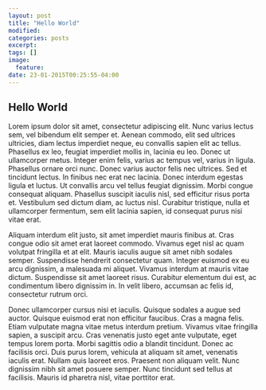 ```yaml
---
layout: post
title: "Hello World"
modified:
categories: posts
excerpt:
tags: []
image:
  feature:
date: 23-01-2015T00:25:55-04:00
---
```


## Hello World

Lorem ipsum dolor sit amet, consectetur adipiscing elit. Nunc varius lectus sem, vel bibendum elit semper et. Aenean commodo, elit sed ultrices ultricies, diam lectus imperdiet neque, eu convallis sapien elit ac tellus. Phasellus ex leo, feugiat imperdiet mollis in, lacinia eu leo. Donec ut ullamcorper metus. Integer enim felis, varius ac tempus vel, varius in ligula. Phasellus ornare orci nunc. Donec varius auctor felis nec ultrices. Sed et tincidunt lectus. In finibus nec erat nec lacinia. Donec interdum egestas ligula et luctus. Ut convallis arcu vel tellus feugiat dignissim. Morbi congue consequat aliquam. Phasellus suscipit iaculis nisl, sed efficitur risus porta et. Vestibulum sed dictum diam, ac luctus nisl. Curabitur tristique, nulla et ullamcorper fermentum, sem elit lacinia sapien, id consequat purus nisi vitae erat.

Aliquam interdum elit justo, sit amet imperdiet mauris finibus at. Cras congue odio sit amet erat laoreet commodo. Vivamus eget nisl ac quam volutpat fringilla et at elit. Mauris iaculis augue sit amet nibh sodales semper. Suspendisse hendrerit consectetur quam. Integer euismod ex eu arcu dignissim, a malesuada mi aliquet. Vivamus interdum at mauris vitae dictum. Suspendisse sit amet laoreet risus. Curabitur elementum dui est, ac condimentum libero dignissim in. In velit libero, accumsan ac felis id, consectetur rutrum orci.

Donec ullamcorper cursus nisi et iaculis. Quisque sodales a augue sed auctor. Quisque euismod erat non efficitur faucibus. Cras a magna felis. Etiam vulputate magna vitae metus interdum pretium. Vivamus vitae fringilla sapien, a suscipit arcu. Cras venenatis justo eget ante vulputate, eget tempus lorem porta. Morbi sagittis odio a blandit tincidunt. Donec ac facilisis orci. Duis purus lorem, vehicula at aliquam sit amet, venenatis iaculis erat. Nullam quis laoreet eros. Praesent non aliquam velit. Nunc dignissim nibh sit amet posuere semper. Nunc tincidunt sed tellus at facilisis. Mauris id pharetra nisl, vitae porttitor erat.